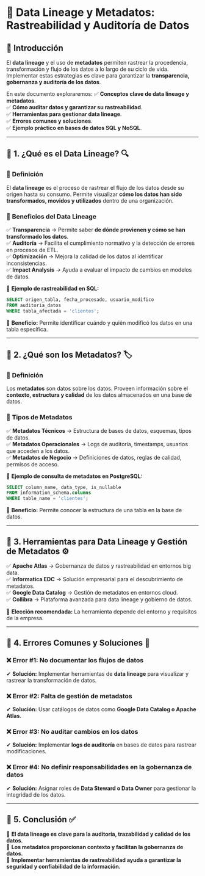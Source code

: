 # 📌 Data Lineage y Metadatos: Rastreabilidad y Auditoría de Datos

## 📌 Introducción
El **data lineage** y el uso de **metadatos** permiten rastrear la procedencia, transformación y flujo de los datos a lo largo de su ciclo de vida. Implementar estas estrategias es clave para garantizar la **transparencia, gobernanza y auditoría de los datos**.

En este documento exploraremos:
✅ **Conceptos clave de data lineage y metadatos**.  
✅ **Cómo auditar datos y garantizar su rastreabilidad**.  
✅ **Herramientas para gestionar data lineage**.  
✅ **Errores comunes y soluciones**.  
✅ **Ejemplo práctico en bases de datos SQL y NoSQL**.  

---

## 📍 1. ¿Qué es el Data Lineage? 🔍

### 📌 **Definición**
El **data lineage** es el proceso de rastrear el flujo de los datos desde su origen hasta su consumo. Permite visualizar **cómo los datos han sido transformados, movidos y utilizados** dentro de una organización.

### 🔹 **Beneficios del Data Lineage**
✅ **Transparencia** → Permite saber **de dónde provienen y cómo se han transformado los datos**.  
✅ **Auditoría** → Facilita el cumplimiento normativo y la detección de errores en procesos de ETL.  
✅ **Optimización** → Mejora la calidad de los datos al identificar inconsistencias.  
✅ **Impact Analysis** → Ayuda a evaluar el impacto de cambios en modelos de datos.  

📄 **Ejemplo de rastreabilidad en SQL:**
```sql
SELECT origen_tabla, fecha_procesado, usuario_modifico 
FROM auditoria_datos 
WHERE tabla_afectada = 'clientes';
```
📌 **Beneficio:** Permite identificar cuándo y quién modificó los datos en una tabla específica.

---

## 📍 2. ¿Qué son los Metadatos? 🏷️

### 📌 **Definición**
Los **metadatos** son datos sobre los datos. Proveen información sobre el **contexto, estructura y calidad** de los datos almacenados en una base de datos.

### 🔹 **Tipos de Metadatos**
✅ **Metadatos Técnicos** → Estructura de bases de datos, esquemas, tipos de datos.  
✅ **Metadatos Operacionales** → Logs de auditoría, timestamps, usuarios que acceden a los datos.  
✅ **Metadatos de Negocio** → Definiciones de datos, reglas de calidad, permisos de acceso.  

📄 **Ejemplo de consulta de metadatos en PostgreSQL:**
```sql
SELECT column_name, data_type, is_nullable 
FROM information_schema.columns 
WHERE table_name = 'clientes';
```
📌 **Beneficio:** Permite conocer la estructura de una tabla en la base de datos.

---

## 📍 3. Herramientas para Data Lineage y Gestión de Metadatos ⚙️

✅ **Apache Atlas** → Gobernanza de datos y rastreabilidad en entornos big data.  
✅ **Informatica EDC** → Solución empresarial para el descubrimiento de metadatos.  
✅ **Google Data Catalog** → Gestión de metadatos en entornos cloud.  
✅ **Collibra** → Plataforma avanzada para data lineage y gobierno de datos.  

📌 **Elección recomendada:** La herramienta depende del entorno y requisitos de la empresa.

---

## 📍 4. Errores Comunes y Soluciones 🚨

### ❌ **Error #1: No documentar los flujos de datos**
✔ **Solución:** Implementar herramientas de **data lineage** para visualizar y rastrear la transformación de datos.

### ❌ **Error #2: Falta de gestión de metadatos**
✔ **Solución:** Usar catálogos de datos como **Google Data Catalog o Apache Atlas**.

### ❌ **Error #3: No auditar cambios en los datos**
✔ **Solución:** Implementar **logs de auditoría** en bases de datos para rastrear modificaciones.

### ❌ **Error #4: No definir responsabilidades en la gobernanza de datos**
✔ **Solución:** Asignar roles de **Data Steward o Data Owner** para gestionar la integridad de los datos.

---

## 📍 5. Conclusión ✅

📌 **El data lineage es clave para la auditoría, trazabilidad y calidad de los datos.**  
📌 **Los metadatos proporcionan contexto y facilitan la gobernanza de datos.**  
📌 **Implementar herramientas de rastreabilidad ayuda a garantizar la seguridad y confiabilidad de la información.**  

